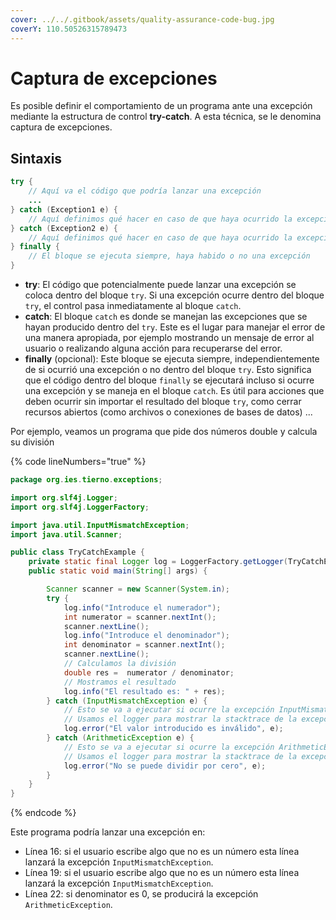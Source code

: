 ```yaml
---
cover: ../../.gitbook/assets/quality-assurance-code-bug.jpg
coverY: 110.50526315789473
---
```


# Captura de excepciones

Es posible definir el comportamiento de un programa ante una excepción mediante la estructura de control **try-catch**.  A esta técnica, se le denomina captura de excepciones.

## Sintaxis

```java
try {
    // Aquí va el código que podría lanzar una excepción
    ...
} catch (Exception1 e) {
    // Aquí definimos qué hacer en caso de que haya ocurrido la excepción Exception1
} catch (Exception2 e) {
    // Aquí definimos qué hacer en caso de que haya ocurrido la excepción Exception2
} finally {
    // El bloque se ejecuta siempre, haya habido o no una excepción
}
```

* **try**: El código que potencialmente puede lanzar una excepción se coloca dentro del bloque `try`. Si una excepción ocurre dentro del bloque `try`, el control pasa inmediatamente al bloque `catch`.
* **catch**: El bloque `catch` es donde se manejan las excepciones que se hayan producido dentro del `try`. Este es el lugar para manejar el error de una manera apropiada, por ejemplo mostrando un mensaje de error al usuario o realizando alguna acción para recuperarse del error.
* **finally** (opcional): Este bloque se ejecuta siempre, independientemente de si  ocurrió una excepción o no dentro del bloque `try`. Esto significa que el código dentro del bloque `finally` se ejecutará incluso si ocurre una excepción y se maneja en el bloque `catch`. Es útil para acciones que deben ocurrir sin importar el resultado del bloque `try`, como cerrar recursos abiertos (como archivos o conexiones de bases de datos) ...

Por ejemplo, veamos un programa que pide dos números double y calcula su división

{% code lineNumbers="true" %}
```java
package org.ies.tierno.exceptions;

import org.slf4j.Logger;
import org.slf4j.LoggerFactory;

import java.util.InputMismatchException;
import java.util.Scanner;

public class TryCatchExample {
    private static final Logger log = LoggerFactory.getLogger(TryCatchExample.class);
    public static void main(String[] args) {

        Scanner scanner = new Scanner(System.in);
        try {
            log.info("Introduce el numerador");
            int numerator = scanner.nextInt();
            scanner.nextLine();
            log.info("Introduce el denominador");
            int denominator = scanner.nextInt();
            scanner.nextLine();
            // Calculamos la división
            double res =  numerator / denominator;
            // Mostramos el resultado
            log.info("El resultado es: " + res);
        } catch (InputMismatchException e) {
            // Esto se va a ejecutar si ocurre la excepción InputMismatchException
            // Usamos el logger para mostrar la stacktrace de la excepción
            log.error("El valor introducido es inválido", e);
        } catch (ArithmeticException e) {
            // Esto se va a ejecutar si ocurre la excepción ArithmeticException
            // Usamos el logger para mostrar la stacktrace de la excepción
            log.error("No se puede dividir por cero", e);
        }
    }
}
```
{% endcode %}

Este programa podría lanzar una excepción en:

* &#x20;Línea 16: si el usuario escribe algo que no es un número esta línea lanzará la excepción `InputMismatchException`.
* Línea 19: si el usuario escribe algo que no es un número esta línea lanzará la excepción `InputMismatchException`.
* Línea 22: si denominator es 0, se producirá la excepción `ArithmeticException`.
